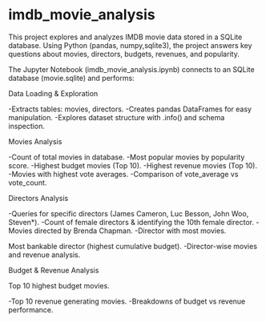 # imdb_movie_analysis
This project explores and analyzes IMDB movie data stored in a SQLite database. Using Python (pandas, numpy,sqlite3), the project answers key questions about movies, directors, budgets, revenues, and popularity.


The Jupyter Notebook (imdb_movie_analysis.ipynb) connects to an SQLite database (movie.sqlite) and performs:

Data Loading & Exploration

-Extracts tables: movies, directors.
-Creates pandas DataFrames for easy manipulation.
-Explores dataset structure with .info() and schema inspection.

Movies Analysis

-Count of total movies in database.
-Most popular movies by popularity score.
-Highest budget movies (Top 10).
-Highest revenue movies (Top 10).
-Movies with highest vote averages.
-Comparison of vote_average vs vote_count.

Directors Analysis

-Queries for specific directors (James Cameron, Luc Besson, John Woo, Steven*).
-Count of female directors & identifying the 10th female director.
-Movies directed by Brenda Chapman.
-Director with most movies.

Most bankable director (highest cumulative budget).
-Director-wise movies and revenue analysis.

Budget & Revenue Analysis

Top 10 highest budget movies.

-Top 10 revenue generating movies.
-Breakdowns of budget vs revenue performance.
